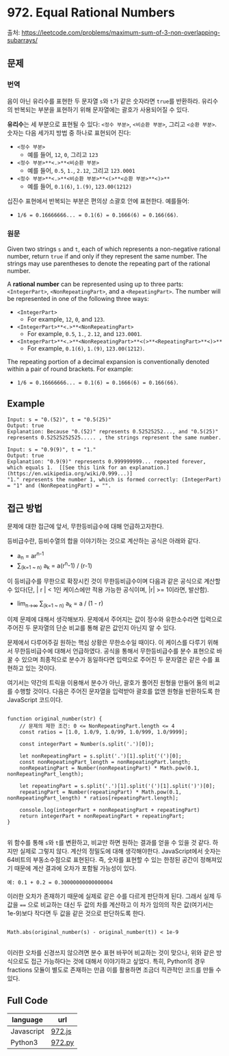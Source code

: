 # 972. Equal Rational Numbers

출처: https://leetcode.com/problems/maximum-sum-of-3-non-overlapping-subarrays/

## 문제

### 번역

음이 아닌 유리수를 표현한 두 문자열 `s`와 `t`가 같은 숫자라면 `true`를 반환하라. 유리수의 반복되는 부분을 표현하기 위해 문자열에는 괄호가 사용되어질 수 있다.

**유리수**는 세 부분으로 표현될 수 있다: `<정수 부분>`, `<비순환 부분>`, 그리고 `<순환 부분>`. 숫자는 다음 세가지 방법 중 하나로 표현되어 진다:
- `<정수 부분>`
	- 예를 들어, `12`, `0`, 그리고 `123`
- `<정수 부분>**<.>**<비순환 부분>`
	- 예를 들어, `0.5`, `1.`, `2.12`, 그리고 `123.0001`
- `<정수 부분>**<.>**<비순환 부분>**<(>**<순환 부분>**<)>**`
	- 예를 들어, `0.1(6)`, `1.(9)`, `123.00(1212)`

십진수 표현에서 반복되는 부분은 편의상 소괄호 안에 표현한다. 예를들어:

- `1/6 = 0.16666666... = 0.1(6) = 0.1666(6) = 0.166(66)`.

### 원문
Given two strings  `s`  and  `t`, each of which represents a non-negative rational number, return  `true`  if and only if they represent the same number. The strings may use parentheses to denote the repeating part of the rational number.

A  **rational number**  can be represented using up to three parts:  `<IntegerPart>`,  `<NonRepeatingPart>`, and a  `<RepeatingPart>`. The number will be represented in one of the following three ways:

-   `<IntegerPart>`
    -   For example,  `12`,  `0`, and  `123`.
-   `<IntegerPart>**<.>**<NonRepeatingPart>`
    -   For example,  `0.5`,  `1.`,  `2.12`, and  `123.0001`.
-   `<IntegerPart>**<.>**<NonRepeatingPart>**<(>**<RepeatingPart>**<)>**`
    -   For example,  `0.1(6)`,  `1.(9)`,  `123.00(1212)`.

The repeating portion of a decimal expansion is conventionally denoted within a pair of round brackets. For example:

-   `1/6 = 0.16666666... = 0.1(6) = 0.1666(6) = 0.166(66)`.

## Example
```
Input: s = "0.(52)", t = "0.5(25)"
Output: true
Explanation: Because "0.(52)" represents 0.52525252..., and "0.5(25)" represents 0.52525252525..... , the strings represent the same number.
```
```
Input: s = "0.9(9)", t = "1."
Output: true
Explanation: "0.9(9)" represents 0.999999999... repeated forever, which equals 1.  [[See this link for an explanation.](https://en.wikipedia.org/wiki/0.999...)]
"1." represents the number 1, which is formed correctly: (IntegerPart) = "1" and (NonRepeatingPart) = "".
```

## 접근 방법

문제에 대한 접근에 앞서, 무한등비급수에 대해 언급하고자한다.

등비급수란, 등비수열의 합을 이야기하는 것으로 계산하는 공식은 아래와 같다.
- a<sub>n</sub> = ar<sup>n-1</sup>
- ∑<sub>(k=1 ~ n)</sub> a<sub>k</sub> = a(r<sup>n</sup>-1) / (r-1)

이 등비급수를 무한으로 확장시킨 것이 무한등비급수이며 다음과 같은 공식으로 계산할 수 있다(단, | r | < 1인 케이스에만 적용 가능한 공식이며, |r| >= 1이라면, 발산함).
- lim<sub>n->∞</sub> ∑<sub>(k=1 ~ n)</sub> a<sub>k</sub> = a / (1 - r)

이제 문제에 대해서 생각해보자. 문제에서 주어지는 값이 정수와 유한소수라면 입력으로 주어진 두 문자열의 단순 비교를 통해 같은 값인지 아닌지 알 수 있다.

문제에서 다루어주길 원하는 핵심 상황은 무한소수일 때이다. 이 케이스를 다루기 위해서 무한등비급수에 대해서 언급하였다.
공식을 통해서 무한등비급수를 분수 표현으로 바꿀 수 있으며 최종적으로 분수가 동일하다면 입력으로 주어진 두 문자열은 같은 수를 표현하고 있는 것이다.

여기서는 약간의 트릭을 이용해서 분수가 아닌, 괄호가 풀어진 원형을 만들어 둘의 비교를 수행할 것이다. 다음은 주어진 문자열을 입력받아 괄호를 없앤 원형을 반환하도록 한 JavaScript 코드이다.
<pre>
<code>
function original_number(str) {
	// 문제의 제한 조건: 0 <= NonRepeatingPart.length <= 4
	const ratios = [1.0, 1.0/9, 1.0/99, 1.0/999, 1.0/9999];

	const integerPart = Number(s.split('.')[0]);

	let nonRepeatingPart = s.split('.')[1].split('(')[0];
	const nonRepeatingPart_length = nonRepeatingPart.length;
	nonRepeatingPart = Number(nonRepeatingPart) * Math.pow(0.1, nonRepeatingPart_length);

	let repeatingPart = s.split('.')[1].split('(')[1].split(')')[0];
	repeatingPart = Number(repeatingPart) * Math.pow(0.1, nonRepeatingPart_length) * ratios[repeatingPart.length];

	console.log(integerPart + nonRepeatingPart + repeatingPart)
	return integerPart + nonRepeatingPart + repeatingPart;
}
</code>
</pre>

위 함수를 통해 `s`와 `t`를 변환하고, 비교만 하면 원하는 결과를 얻을 수 있을 것 같다. 하지만 실제로 그렇지 않다. 계산의 정밀도에 대해 생각해야한다. JavaScript에서 숫자는 64비트의 부동소수점으로 표현된다. 즉, 숫자를 표현할 수 있는 한정된 공간이 정해져있기 때문에 계산 결과에 오차가 포함될 가능성이 있다.
```
예: 0.1 + 0.2 = 0.30000000000000004
```
이러한 오차가 존재하기 때문에 실제로 같은 수를 다르게 판단하게 된다. 그래서 실제 두 값을 `==` 으로 비교하는 대신 두 값의 차를 계산하고 이 차가 임의의 작은 값(여기서는 1e-9)보다 작다면 두 값을 같은 것으로 판단하도록 한다.
<pre>
<code>
Math.abs(original_number(s) - original_number(t)) < 1e-9
</code>
</pre>

이러한 오차를 신경쓰지 않으려면 분수 표현 바꾸어 비교하는 것이 맞으나, 위와 같은 방식으로도 접근 가능하다는 것에 대해서 이야기하고 싶었다. 특히, Python의 경우 fractions 모듈이 별도로 존재하는 만큼 이를 활용하면 조금더 직관적인 코드를 만들 수 있다.

## Full Code
|language|url|
|--------|---|
|Javascript|[972.js](https://github.com/opwe37/Algorithm-Study/blob/master/LeetCode/src/972.js)|
|Python3|[972.py](https://github.com/opwe37/Algorithm-Study/blob/master/LeetCode/src/972.py)|
